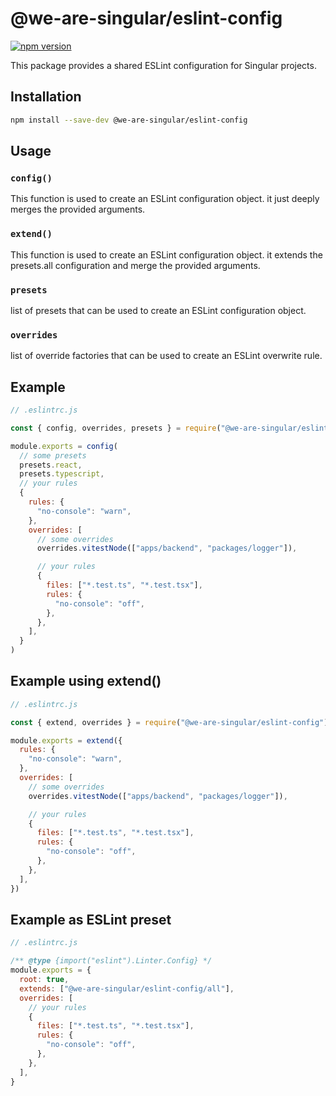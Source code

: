 # @we-are-singular/eslint-config

[![npm version](https://badge.fury.io/js/%40we-are-singular%2Feslint-config.svg)](https://badge.fury.io/js/%40we-are-singular%2Feslint-config)

This package provides a shared ESLint configuration for Singular projects.

## Installation

```bash
npm install --save-dev @we-are-singular/eslint-config
```

## Usage

### `config()`

This function is used to create an ESLint configuration object. it just deeply merges the provided arguments.

### `extend()`

This function is used to create an ESLint configuration object. it extends the presets.all configuration and merge the provided arguments.

### `presets`

list of presets that can be used to create an ESLint configuration object.

### `overrides`

list of override factories that can be used to create an ESLint overwrite rule.

## Example

```javascript
// .eslintrc.js

const { config, overrides, presets } = require("@we-are-singular/eslint-config")

module.exports = config(
  // some presets
  presets.react,
  presets.typescript,
  // your rules
  {
    rules: {
      "no-console": "warn",
    },
    overrides: [
      // some overrides
      overrides.vitestNode(["apps/backend", "packages/logger"]),

      // your rules
      {
        files: ["*.test.ts", "*.test.tsx"],
        rules: {
          "no-console": "off",
        },
      },
    ],
  }
)
```

## Example using extend()

```javascript
// .eslintrc.js

const { extend, overrides } = require("@we-are-singular/eslint-config")

module.exports = extend({
  rules: {
    "no-console": "warn",
  },
  overrides: [
    // some overrides
    overrides.vitestNode(["apps/backend", "packages/logger"]),

    // your rules
    {
      files: ["*.test.ts", "*.test.tsx"],
      rules: {
        "no-console": "off",
      },
    },
  ],
})
```

## Example as ESLint preset

```javascript
// .eslintrc.js

/** @type {import("eslint").Linter.Config} */
module.exports = {
  root: true,
  extends: ["@we-are-singular/eslint-config/all"],
  overrides: [
    // your rules
    {
      files: ["*.test.ts", "*.test.tsx"],
      rules: {
        "no-console": "off",
      },
    },
  ],
}
```
